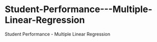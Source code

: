 # Student-Performance---Multiple-Linear-Regression
Student Performance - Multiple Linear Regression
